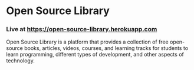 # Open Source Library
### Live at https://open-source-library.herokuapp.com

Open Source Library is a platform that provides a collection of free open-source books, articles, videos, courses, and learning tracks for students to learn programming, different types of development, and other aspects of technology.

